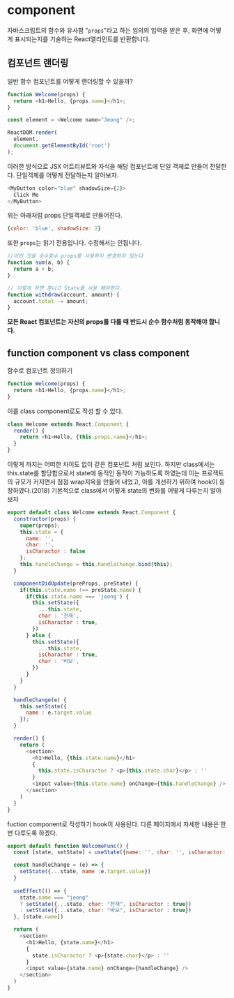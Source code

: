 # component

자바스크립트의 함수와 유사함 "`props`"라고 하는 임의의 입력을 받은 후, 화면에 어떻게 표시되는지를 기술하는 React엘리먼트를 반환합니다.


## 컴포넌트 랜더링

일반 함수 컴포넌트를 어떻게 랜더링할 수 있을까?

```js
function Welcome(props) {
  return <h1>Hello, {props.name}</h1>;
}

const element = <Welcome name="Jeong" />;

ReactDOM.render(
  element,
  document.getElementById('root')
);
```

이러한 방식으로 JSX 어트리뷰트와 자식을 해당 컴포넌트에 단일 객체로 만들어 전달한다.
단일객체를 어떻게 전달하는지 알아보자.

```js
<MyButton color="blue" shadowSize={2}>
  Click Me
</MyButton>
```

위는 아래처럼 props 단일객체로 만들어진다.

```js
{color: 'blue', shadowSize: 2}
```

또한 `props`는 읽기 전용입니다. 수정해서는 안됩니다.

```js
//이런 것을 순수함수 props를 사용하지 변경하지 않는다
function sum(a, b) {
  return a + b;
}
```

```js
// 이렇게 하면 혼나고 State를 사용 해야한다.
function withdraw(account, amount) {
  account.total -= amount;
}
```

**모든 React 컴포넌트는 자신의 props를 다룰 때 반드시 순수 함수처럼 동작해야 합니다.**


## function component vs class component

함수로 컴포넌트 정의하기

```js
function Welcome(props) {
  return <h1>Hello, {props.name}</h1>;
}
```
이를 class component로도 작성 할 수 있다.

```js
class Welcome extends React.Component {
  render() {
    return <h1>Hello, {this.props.name}</h1>;
  }
}
```
이렇게 까지는 어떠한 차이도 없이 같은 컴포넌트 처럼 보인다.
하지만 class에서는 this.state를 할당함으로서 state에 동적인 동작이 가능하도록 하였는데 이는 프로젝트의 규모가 커지면서 점점 wrap지옥을 만들어 내었고, 아를 개선하기 위하여 hook이 등장하였다.(2018)
기본적으로 class에서 어떻게 state의 변화를 어떻게 다루는지 알아보자

```js
export default class Welcome extends React.Component {
  constructor(props) {
    super(props);
    this.state = {
      name: '',
      char: '',
      isCharactor : false
    };
    this.handleChange = this.handleChange.bind(this);
  }

  componentDidUpdate(preProps, preState) {
    if(this.state.name !== preState.name) {
      if(this.state.name === 'jeong') {
        this.setState({
          ...this.state,
          char : '천재',
          isCharactor : true,
        })
      } else {
        this.setState({
          ...this.state,
          isCharactor : true,
          char : '바보',
        })
      }
    }
  }

  handleChange(e) {
    this.setState({
      name : e.target.value
    });
  }

  render() {
    return (
      <section>
        <h1>Hello, {this.state.name}</h1>
        {
          this.state.isCharactor ? <p>{this.state.char}</p> : ''
        }
        <input value={this.state.name} onChange={this.handleChange} />
      </section>
    )
  }
}
```

fuction component로 작성하기 hook이 사용된다. 다른 페이지에서 자세한 내용은 한 번 다루도록 하겠다.

```js
export default function WelcomeFunc() {
  const [state, setState] = useState({name: '', char: '', isCharactor: false})

  const handleChange = (e) => {
    setState({...state, name :e.target.value})
  }
  
  useEffect(() => {
    state.name === "jeong" 
    ? setState({...state, char: "천재", isCharactor : true})
    : setState({...state, char: "바보", isCharactor : true})
  }, [state.name])

  return (
    <section>
      <h1>Hello, {state.name}</h1>
      {
        state.isCharactor ? <p>{state.char}</p> : ''
      }
      <input value={state.name} onChange={handleChange} />
    </section>
  )
}
```